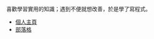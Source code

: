 喜歡學習實用的知識；遇到不便就想改善，於是學了寫程式。

- [個人主頁](https://chuan.dev)
- [部落格](https://blog.chuan.dev)

<!--
**chuan13/chuan13** is a ✨ _special_ ✨ repository because its `README.md` (this file) appears on your GitHub profile.

Here are some ideas to get you started:

- 🔭 I’m currently working on ...
- 🌱 I’m currently learning ...
- 👯 I’m looking to collaborate on ...
- 🤔 I’m looking for help with ...
- 💬 Ask me about ...
- 📫 How to reach me: ...
- 😄 Pronouns: ...
- ⚡ Fun fact: ...
-->
